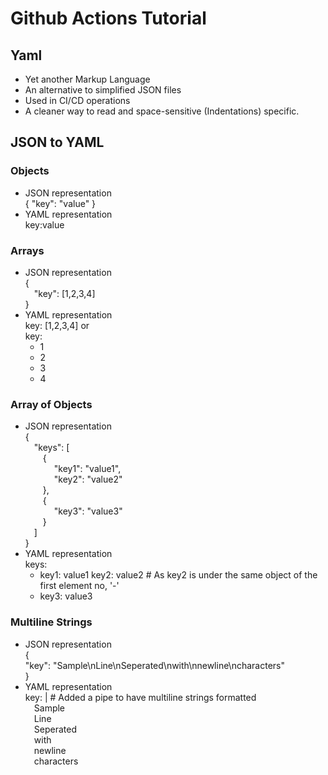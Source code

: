 # Github Actions Tutorial

## Yaml
- Yet another Markup Language
- An alternative to simplified JSON files
- Used in CI/CD operations
- A cleaner way to read and space-sensitive (Indentations) specific.

## JSON to YAML
### Objects

- JSON representation\
    {
        "key": "value"
    }
- YAML representation\
key:value

### Arrays
- JSON representation\
    {\
        &emsp;"key": [1,2,3,4]\
    }
- YAML representation\
key: [1,2,3,4] or\
key:
    - 1
    - 2
    - 3
    - 4

### Array of Objects
- JSON representation\
    {\
        &emsp;"keys": [\
            &emsp;&emsp;{\
                &emsp;&emsp;&emsp; "key1": "value1",\
                &emsp;&emsp;&emsp; "key2": "value2"\
            &emsp;&emsp;},\
            &emsp;&emsp;{\
                &emsp;&emsp;&emsp; "key3": "value3"\
            &emsp;&emsp;}\
        &emsp;]\
    }
- YAML representation\
keys:
    - key1: value1
      key2: value2 # As key2 is under the same object of the first element no, '-'
    - key3: value3 

### Multiline Strings
- JSON representation\
    {\
        "key": "Sample\nLine\nSeperated\nwith\nnewline\ncharacters"\
    }
- YAML representation\
key: | # Added a pipe to have multiline strings formatted\
    &emsp;Sample\
    &emsp;Line\
    &emsp;Seperated\
    &emsp;with\
    &emsp;newline\
    &emsp;characters